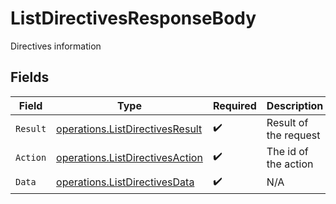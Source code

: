 # ListDirectivesResponseBody

Directives information


## Fields

| Field                                                                              | Type                                                                               | Required                                                                           | Description                                                                        |
| ---------------------------------------------------------------------------------- | ---------------------------------------------------------------------------------- | ---------------------------------------------------------------------------------- | ---------------------------------------------------------------------------------- |
| `Result`                                                                           | [operations.ListDirectivesResult](../../models/operations/listdirectivesresult.md) | :heavy_check_mark:                                                                 | Result of the request                                                              |
| `Action`                                                                           | [operations.ListDirectivesAction](../../models/operations/listdirectivesaction.md) | :heavy_check_mark:                                                                 | The id of the action                                                               |
| `Data`                                                                             | [operations.ListDirectivesData](../../models/operations/listdirectivesdata.md)     | :heavy_check_mark:                                                                 | N/A                                                                                |